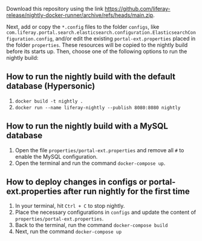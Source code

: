 Download this repository using the link https://github.com/liferay-release/nightly-docker-runner/archive/refs/heads/main.zip.

Next, add or copy the `*.config` files to the folder `configs`, like `com.liferay.portal.search.elasticsearch.configuration.ElasticsearchConfiguration.config`, and/or edit the existing `portal-ext.properties` placed in the folder `properties`. These resources will be copied to the nightly build before its starts up. Then, choose one of the following options to run the nightly build:

## How to run the nightly build with the default database (Hypersonic)

1. `docker build -t nightly .`
2. `docker run --name liferay-nightly --publish 8080:8080 nightly`

## How to run the nightly build with a MySQL database
 
1. Open the file `properties/portal-ext.properties` and remove all `#` to enable the MySQL configuration.
2. Open the terminal and run the command `docker-compose up`.

## How to deploy changes in configs or portal-ext.properties after run nightly for the first time

1. In your terminal, hit `Ctrl + C` to stop nightly.
2. Place the necessary configurations in `configs` and update the content of `properties/portal-ext.properties`.
3. Back to the terminal, run the command `docker-compose build`
4. Next, run the command `docker-compose up`
